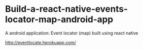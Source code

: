 # Build-a-react-native-events-locator-map-android-app
A android application: Event locator (map) built using react native

http://eventlocate.herokuapp.com/
